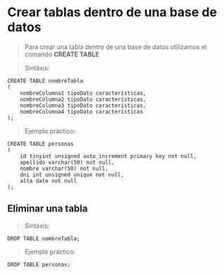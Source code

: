 # Crear tablas dentro de una base de datos

> Para crear una tabla dentro de una base de datos
> utilizamos el comando **CREATE TABLE**

> Sintáxis: 

    CREATE TABLE nombreTabla  
    (  
        nombreColumna1 tipoDato características,
        nombreColumna2 tipoDato características,
        nombreColumna3 tipoDato características,
        nombreColumna4 tipoDato características
    );  



> Ejemplo práctico: 

    CREATE TABLE personas  
    (  
        id tinyint unsigned auto_increment primary key not null,  
        apellido varchar(50) not null,  
        nombre varchar(50) not null,  
        dni int unsigned unique not null,  
        alta date not null
    );

## Eliminar una tabla

> Sintáxis: 

    DROP TABLE nombreTabla;

> Ejemplo práctico: 

    DROP TABLE personas;
